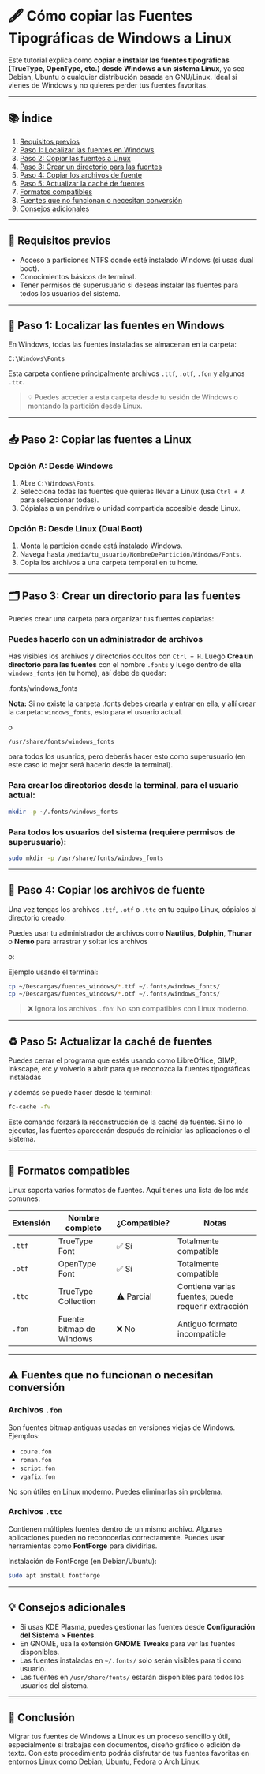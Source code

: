 
# 🖋️ Cómo copiar las Fuentes Tipográficas de Windows a Linux

Este tutorial explica cómo **copiar e instalar las fuentes tipográficas (TrueType, OpenType, etc.) desde Windows a un sistema Linux**, ya sea Debian, Ubuntu o cualquier distribución basada en GNU/Linux. Ideal si vienes de Windows y no quieres perder tus fuentes favoritas.

---

## 📚 Índice

1. [Requisitos previos](#-requisitos-previos)
2. [Paso 1: Localizar las fuentes en Windows](#paso-1-localizar-las-fuentes-en-windows)
3. [Paso 2: Copiar las fuentes a Linux](#paso-2-copiar-las-fuentes-a-linux)
4. [Paso 3: Crear un directorio para las fuentes](#paso-3-crear-un-directorio-para-las-fuentes)
5. [Paso 4: Copiar los archivos de fuente](#paso-4-copiar-los-archivos-de-fuente)
6. [Paso 5: Actualizar la caché de fuentes](#paso-5-actualizar-la-caché-de-fuentes)
7. [Formatos compatibles](#-formatos-compatibles)
8. [Fuentes que no funcionan o necesitan conversión](#fuentes-que-no-funcionan-o-necesitan-conversión)
9. [Consejos adicionales](#-consejos-adicionales)

---

## 🔧 Requisitos previos

- Acceso a particiones NTFS donde esté instalado Windows (si usas dual boot).
- Conocimientos básicos de terminal.
- Tener permisos de superusuario si deseas instalar las fuentes para todos los usuarios del sistema.

---

## 📍 Paso 1: Localizar las fuentes en Windows

En Windows, todas las fuentes instaladas se almacenan en la carpeta:

```
C:\Windows\Fonts
```

Esta carpeta contiene principalmente archivos `.ttf`, `.otf`, `.fon` y algunos `.ttc`.

> 💡 Puedes acceder a esta carpeta desde tu sesión de Windows o montando la partición desde Linux.

---

## 📥 Paso 2: Copiar las fuentes a Linux

### Opción A: Desde Windows

1. Abre `C:\Windows\Fonts`.
2. Selecciona todas las fuentes que quieras llevar a Linux (usa `Ctrl + A` para seleccionar todas).
3. Cópialas a un pendrive o unidad compartida accesible desde Linux.

### Opción B: Desde Linux (Dual Boot)

1. Monta la partición donde está instalado Windows.
2. Navega hasta `/media/tu_usuario/NombreDePartición/Windows/Fonts`.
3. Copia los archivos a una carpeta temporal en tu home.

---

## 🗂️ Paso 3: Crear un directorio para las fuentes

Puedes crear una carpeta para organizar tus fuentes copiadas:

### Puedes hacerlo con un administrador de archivos
Has visibles los archivos y directorios ocultos con `Ctrl + H`. Luego **Crea un directorio para las fuentes** con el nombre `.fonts` y luego dentro de ella `windows_fonts` (en tu home), así debe de quedar:

.fonts/windows_fonts

**Nota:** Si no existe la carpeta .fonts debes crearla y entrar en ella, y allí crear la carpeta: `windows_fonts`, esto para el usuario actual.

o

`/usr/share/fonts/windows_fonts`

para todos los usuarios, pero deberás hacer esto como superusuario (en este caso lo mejor será hacerlo desde la terminal).

### Para crear los directorios desde la terminal, para el usuario actual:
```bash
mkdir -p ~/.fonts/windows_fonts
```

### Para todos los usuarios del sistema (requiere permisos de superusuario):
```bash
sudo mkdir -p /usr/share/fonts/windows_fonts
```

---

## 📁 Paso 4: Copiar los archivos de fuente

Una vez tengas los archivos `.ttf`, `.otf` o `.ttc` en tu equipo Linux, cópialos al directorio creado.

Puedes usar tu administrador de archivos como **Nautilus**, **Dolphin**, **Thunar** o **Nemo** para arrastrar y soltar los archivos

o:

Ejemplo usando el terminal:
```bash
cp ~/Descargas/fuentes_windows/*.ttf ~/.fonts/windows_fonts/
cp ~/Descargas/fuentes_windows/*.otf ~/.fonts/windows_fonts/
```

> ❌ Ignora los archivos `.fon`: No son compatibles con Linux moderno.

---

## ♻️ Paso 5: Actualizar la caché de fuentes

Puedes cerrar el programa que estés usando como LibreOffice, GIMP, Inkscape, etc y volverlo a abrir para que reconozca la fuentes tipográficas instaladas

y además se puede hacer desde la terminal:

```bash
fc-cache -fv
```

Este comando forzará la reconstrucción de la caché de fuentes. Si no lo ejecutas, las fuentes aparecerán después de reiniciar las aplicaciones o el sistema.

---

## 📄 Formatos compatibles

Linux soporta varios formatos de fuentes. Aquí tienes una lista de los más comunes:

| Extensión | Nombre completo          | ¿Compatible? | Notas |
|----------|---------------------------|--------------|-------|
| `.ttf`   | TrueType Font             | ✅ Sí         | Totalmente compatible |
| `.otf`   | OpenType Font             | ✅ Sí         | Totalmente compatible |
| `.ttc`   | TrueType Collection       | ⚠️ Parcial    | Contiene varias fuentes; puede requerir extracción |
| `.fon`   | Fuente bitmap de Windows  | ❌ No         | Antiguo formato incompatible |

---

## ⚠️ Fuentes que no funcionan o necesitan conversión

### Archivos `.fon`

Son fuentes bitmap antiguas usadas en versiones viejas de Windows. Ejemplos:

- `coure.fon`
- `roman.fon`
- `script.fon`
- `vgafix.fon`

No son útiles en Linux moderno. Puedes eliminarlas sin problema.

### Archivos `.ttc`

Contienen múltiples fuentes dentro de un mismo archivo. Algunas aplicaciones pueden no reconocerlas correctamente. Puedes usar herramientas como **FontForge** para dividirlas.

Instalación de FontForge (en Debian/Ubuntu):
```bash
sudo apt install fontforge
```

---

## 💡 Consejos adicionales

- Si usas KDE Plasma, puedes gestionar las fuentes desde **Configuración del Sistema > Fuentes**.
- En GNOME, usa la extensión **GNOME Tweaks** para ver las fuentes disponibles.
- Las fuentes instaladas en `~/.fonts/` solo serán visibles para ti como usuario.
- Las fuentes en `/usr/share/fonts/` estarán disponibles para todos los usuarios del sistema.

---

## 🙌 Conclusión

Migrar tus fuentes de Windows a Linux es un proceso sencillo y útil, especialmente si trabajas con documentos, diseño gráfico o edición de texto. Con este procedimiento podrás disfrutar de tus fuentes favoritas en entornos Linux como Debian, Ubuntu, Fedora o Arch Linux.


